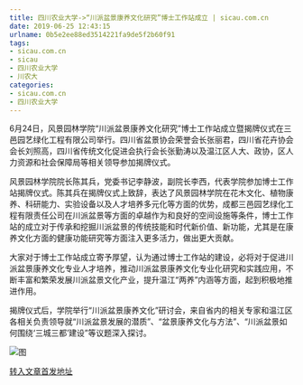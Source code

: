 ```yaml
---
title: 四川农业大学->“川派盆景康养文化研究”博士工作站成立 | sicau.com.cn
date: 2019-06-25 12:43:15
urlname: 0b5e2ee88ed3514221fa9de5f2b60f91
tags: 
- sicau.com.cn
- sicau
- 四川农业大学
- 川农大
categories:
- sicau.com.cn
- 四川农业大学
---
```



6月24日，风景园林学院“川派盆景康养文化研究”博士工作站成立暨揭牌仪式在三邑园艺绿化工程有限公司举行。四川省盆景协会荣誉会长张丽君，四川省花卉协会会长刘照高，四川省传统文化促进会执行会长张勤涛以及温江区人大、政协，区人力资源和社会保障局等相关领导参加揭牌仪式。

风景园林学院院长陈其兵，党委书记李静波，副院长李西，代表学院参加博士工作站揭牌仪式。陈其兵在揭牌仪式上致辞，表达了风景园林学院在花木文化、植物康养、科研能力、实验设备以及人才培养多元化等方面的优势，成都三邑园艺绿化工程有限责任公司在川派盆景等方面的卓越作为和良好的空间设施等条件，博士工作站的成立对于传承和挖掘川派盆景的传统技能和时代新价值、新功能，尤其是在康养文化方面的健康功能研究等方面注入更多活力，做出更大贡献。

大家对于博士工作站成立寄予厚望，认为通过博士工作站的建设，必将对于促进川派盆景康养文化专业人才培养，推动川派盆景康养文化专业化研究和实践应用，不断丰富和繁荣发展川派盆景文化产业，提升温江“两养”内涵等方面，起到积极地推进作用。

揭牌仪式后，学院举行“川派盆景康养文化”研讨会，来自省内的相关专家和温江区各相关负责领导就“川派盆景发展的潜质”、“盆景康养文化与方法”、“川派盆景如何围绕‘三城三都’建设”等议题深入探讨。



![图](https://news.sicau.edu.cn/__local/C/1D/04/60520B539CAB18A90648AA9BDAB_D335E043_21E80.jpg)

[转入文章首发地址](https://news.sicau.edu.cn/info/1078/52273.htm)